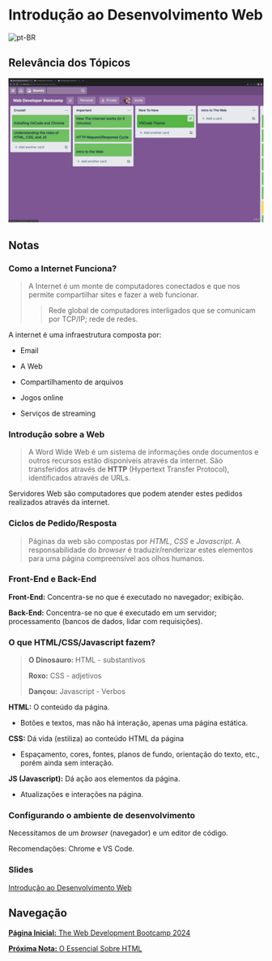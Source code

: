 # Introdução ao Desenvolvimento Web

![pt-BR](https://img.shields.io/badge/lang-pt--BR-green)

## Relevância dos Tópicos

![Relevância](/Personal_Notes/1_Introdução_ao_Desenvolvimento_Web/Relevância_dos_Tópicos.png)

## Notas

### Como a Internet Funciona?

> A Internet é um monte de computadores conectados e que nos permite compartilhar sites e fazer a web funcionar.
>> Rede global de computadores interligados que se comunicam por TCP/IP; rede de redes.

A internet é uma infraestrutura composta por:

- Email

- A Web

- Compartilhamento de arquivos

- Jogos online

- Serviços de streaming

### Introdução sobre a Web

> A Word Wide Web é um sistema de informações onde documentos e outros recursos estão disponíveis através da internet. São transferidos através de **HTTP** (Hypertext Transfer Protocol), identificados através de URLs.

Servidores Web são computadores que podem atender estes pedidos realizados através da internet.

### Ciclos de Pedido/Resposta

> Páginas da web são compostas por _HTML_, _CSS_ e _Javascript_.  A responsabilidade do _browser_ é traduzir/renderizar estes elementos para uma página compreensível aos olhos humanos.

### Front-End e Back-End

**Front-End:** Concentra-se no que é executado no navegador; exibição.

**Back-End:** Concentra-se no que é executado em um servidor; processamento (bancos de dados, lidar com requisições).

### O que HTML/CSS/Javascript fazem?

> **O Dinosauro:**  HTML - substantivos
>
> **Roxo:** CSS - adjetivos
>
> **Dançou:** Javascript - Verbos

**HTML:** O conteúdo da página.

- Botões e textos, mas não há interação, apenas uma página estática.

**CSS:** Dá vida (estiliza) ao conteúdo HTML da página

- Espaçamento, cores, fontes, planos de fundo, orientação do texto, etc., porém ainda sem interação.

**JS (Javascript):** Dá ação aos elementos da página.

- Atualizações e interações na página.

### Configurando o ambiente de desenvolvimento

Necessitamos de um _browser_ (navegador) e um editor de código.

Recomendações: Chrome e VS Code.

### Slides

[Introdução ao Desenvolvimento Web](/Personal_Notes/1_Introdução_ao_Desenvolvimento_Web/Slides.pdf)

## Navegação

[**Página Inicial:** The Web Development Bootcamp 2024](../README.md)

[**Próxima Nota:** O Essencial Sobre HTML](/Personal_Notes/2_O_Essencial_Sobre_HTML/Anotações.md)
